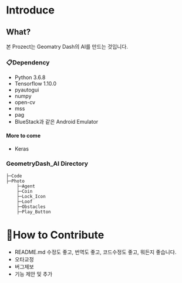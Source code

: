 # Introduce

## What?

본 Prozect는 Geomatry Dash의 AI를 만드는 것입니다.

### 📋Dependency

- Python 3.6.8
- Tensorflow 1.10.0
- pyautogui
- numpy
- open-cv
- mss
- pag
- BlueStack과 같은 Android Emulator

#### More to come

- Keras

### GeometryDash_AI Directory

    ├─Code
    ├─Photo
        ├─Agent
        ├─Coin
        ├─Lock_Icon
        ├─Loof
        ├─Obstacles
        ├─Play_Button

# 👏How to Contribute

- README.md 수정도 좋고, 번역도 좋고, 코드수정도 좋고, 뭐든지 좋습니다.
- 오타교정
- 버그제보
- 기능 제안 및 추가
